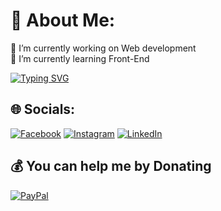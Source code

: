 
# 💫 About Me:
🔭 I’m currently working on Web development <br>🌱 I’m currently learning Front-End


[![Typing SVG](https://readme-typing-svg.demolab.com?font=Fira+Code&weight=600&size=25&pause=1000&width=435&lines=Hello%2C+%F0%9F%99%82+I'm+Hamza+Chhaib+;Front-End+%F0%9F%92%AA%F0%9F%8F%BC;Learning+Web+developement+%F0%9F%96%A5)](https://git.io/typing-svg)

## 🌐 Socials:
[![Facebook](https://img.shields.io/badge/Facebook-%231877F2.svg?logo=Facebook&logoColor=white)](https://www.facebook.com/profile.php?id=100071972209547&sfnsn=wa&mibextid=RUbZ1f) [![Instagram](https://img.shields.io/badge/Instagram-%23E4405F.svg?logo=Instagram&logoColor=white)](https://www.instagram.com/hamza_chhaib?igsh=MWZjOHE1cXVwMTU2aQ%3D%3D) [![LinkedIn](https://img.shields.io/badge/LinkedIn-%230077B5.svg?logo=linkedin&logoColor=white)](https://www.linkedin.com/in/hamza-chhaib-99b870314?utm_source=share&utm_campaign=share_via&utm_content=profile&utm_medium=android_app) 

  ## 💰 You can help me by Donating
  [![PayPal](https://img.shields.io/badge/PayPal-00457C?style=for-the-badge&logo=paypal&logoColor=white)](https://paypal.me/hamzachhaib) 

  
<!-- Proudly created with GPRM ( https://gprm.itsvg.in ) -->
